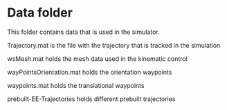 Data folder
======================================

This folder contains data that is used in the simulator.

Trajectory.mat is the file with the trajectory that is tracked in the simulation

wsMesh.mat holds the mesh data used in the kinematic control

wayPointsOrientation.mat holds the orientation waypoints

waypoints.mat holds the translational waypoints

prebuilt-EE-Trajectories holds different prebuilt trajectories


